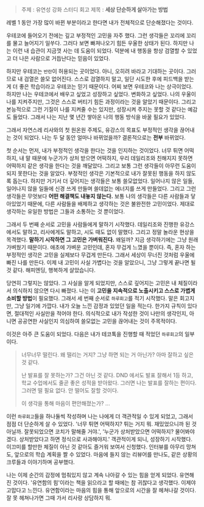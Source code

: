 > 주제 : 유연성 강화 스터디 회고
> 제목 : **세상 단순하게 살아가는 방법**

레벨 1 동안 가장 많이 바뀐 부분이라고 한다면 내가 전체적으로 단순해졌다는 것이다.

우테코에 들어오기 전에는 깊고 부정적인 고민을 자주 했다. 그런 생각들은 꼬리에 꼬리를 물고 늘어지기 일쑤다. 그러다 보면 빠져나오기 힘든 우울한 상태가 된다. 하지만 나는 이런 내 습관이 지금껏 사는 데 도움이 되었다. 덕분에 내 행동을 항상 검열할 수 있었고 더 나은 사람으로 거듭난다는 믿음이 있었다.

하지만 우테코는 `반란`이 허용되는 곳이었다. 아니, 오히려 바라고 기대하는 곳이다. 그러므로 내 검열은 쓸모 없어진다. 스스로 검열하지 말고, 일단 시도한 후에 피드백을 받는게 더 좋은 학습이라고 우테코는 믿기 때문이다. 어찌 보면 우테코와 나는 상극이었다. 하지만 나는 우테코에서 배우고 싶었고 성장하고 싶었다. 변화하고 싶었다. 나의 우울이 나를 지켜주지만, 그것은 스스로 버티기 힘든 과정이라는 것을 알았기 때문이다. 그리고 본능적으로 그런 기질이 나를 지켜줄 수는 있지만, 성장시켜 주지는 못할 것 같다는 예감도 들었다. 그래서 나는 지난 몇 년간 쌓아온 나의 행동 방식을 바꿀 필요가 있었다.

그래서 자연스레 리사와의 첫 원온원 주제도, 유강스의 목표도 부정적인 생각을 끊어내는 것이 되었다. 나는 두 달 동안 얼마나 바뀌었을까? 결론적으로는 **전부** 바뀌었다.

첫 순서는 먼저, 내가 부정적인 생각을 한다는 것을 인지하는 것이었다. 너무 튀면 어떡하지, 내 말 때문에 누군가가 상처 받으면 어떡하지, 우리 데일리조와 친해지지 못하면 어떡하지 같은 생각을 한다는 것을 깨달았다. 그리고 보통 그런 생각들이 아무런 도움이 되지 못한다는 것을 알았다. 부정적인 생각은 기본적으로 내가 잘못된 행동을 하지 않도록 돕는다. 하지만 거기서 더 깊어지는 생각들은 보통 쓸모없었다. 일어나지 않은 일들, 일어나지 않을 일들에 신경 쓰게 만들며 쓸데없는 에너지를 쓰게 만들었다. 그리고 그런 생각들은 무엇보다 **어떤 해결책도 내놓지 않는다.** 보통 나의 생각들은 다른 사람들과 닿아있었기 때문에, 다른 사람들을 배제하고 생각하는 것은 불완전한 고민이었다. 제대로 생각하는 유일한 방법은 그들과 소통하는 것 뿐이었다.

그래서 두 번째 순서로 고민을 사람들에게 말하기 시작했다. 데일리조와 진행한 유강스에서도 말하고, 리사에게도 말하고, 시도 때도 없이 말했다. 그리고 정말 놀라운 현상을 목격했다. **말하기 시작하면 그 고민은 가벼워진다.** 왜일까? 지금 생각하기에는 그냥 원래 가벼웠기 때문이다. 애초에 가벼운 고민인데, 혼자 무겁게 느꼈을 뿐이다. 즉, 혼자 하는 부정적인 생각은 고민을 실제보다 무겁게 만든다. 그래서 세상이 무너진 것처럼 우울에 빠진 나를 만든다. 이제 내 고민이 사실 가볍다는 것을 알았으니, 그냥 그렇게 끝나면 될 것 같다. 해피엔딩, 행복하게 살았습니다.

당연히 그렇지는 않았다. 그 사실을 알게 되었지만, 스스로 깊어지는 고민은 내 체질이라서 의식하지 않으면 다시 빠졌다. 나는 이 **고민을 지속적으로 노출시키고 스스로 가볍게 소비할 방법**이 필요했다. 그래서 세 번째 순서로 `하루회고`를 적기 시작했다. 말은 회고지만, 그냥 일기에 가깝다. 내가 오늘 느낀 감정과 있었던 일을 적는다. 한가지 규칙이 있다면, 절대적인 사실만을 적어야 한다. 의식적으로 내가 작성한 것이 나만의 생각인지, 아니면 공공연한 사실인지 의심하여 쓸모없는 고민을 끊어내는 것이 주목적이다.

이것은 아주 큰 도움이 되었다. 다음은 내가 테코톡을 진행할 때 적었던 `하루회고`의 일부이다.

> 너무너무 떨린다. 왜 떨리는 거지? 그냥 하면 되는 거 아닌가? 아마 잘하고 싶은 것 같다.
> 
> 난 발표를 잘 못하는가? 그건 아닌 것 같다.
> DND 에서도 발표 잘해서 1등 하고, 학교 수업에서도 줄곧 좋은 성적을 받아왔다. 그러면 나는 발표를 잘하는 편이다. 그러면 떨 필요 없다. 안 떨어도 잘할 것이다.
> 
> 이 생각을 통해 마음이 편안해졌는가?
> ...

이런 `하루회고`들을 하나둘씩 작성하며 나는 나에게 더 객관적일 수 있게 되었고, 그래서 점점 더 단순하게 살 수 있었다. '너무 튀면 어떡하지? 튀는 거지 뭐. 재밌었으니까 된 것 아닐까. 잘못되었으면 코치가 말해줄 거야.', '누군가 상처받았으면 어떡하지? 물어봐야겠다. 상처받았다고 하면 정식으로 사과해야지.' 객관적이게 되니, 성장하기 시작했다. 이끄미를 할만한 체질이 아닌 것 같아도 즐거워 보여서 신청했다. 인터뷰를 아무리 망쳐도, 앞으로의 학습 계획을 짤 수 있었다. 마음에 들지 않는 리뷰어를 만나도, 같은 상황의 크루들과 이야기하며 공부했다.

나는 이제 순간의 감정에 멈춰있지 않고 계속 나아갈 수 있는 힘을 얻게 되었다. 유연해진 것이다. '유연함의 힘'이라는 책을 읽으라고 할 때에는 참 귀찮다고 생각했다. 이제야 고맙다고 느낀다. 유연함이라는 마음의 힘을 통해 앞으로의 시간을 잘 헤쳐나갈 것이다. 잘 못 헤쳐나가면 그때 가서 리사랑 상담하지 뭐.